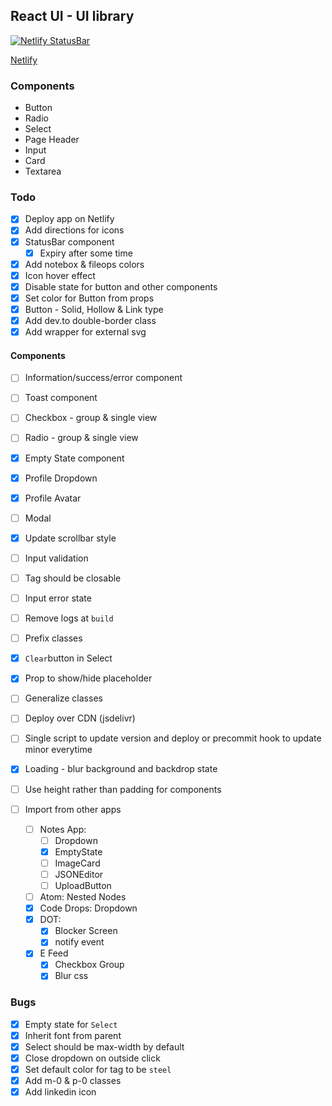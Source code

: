 ## React UI - UI library

[![Netlify StatusBar](https://api.netlify.com/api/v1/badges/d5ec7096-2e27-46ef-b409-12f116e0bb2f/deploy-status)](https://app.netlify.com/sites/codedrops-react-ui/deploys)

[Netlify](https://codedrops-react-ui.netlify.app)

### Components

- Button
- Radio
- Select
- Page Header
- Input
- Card
- Textarea

### Todo

- [x] Deploy app on Netlify
- [x] Add directions for icons
- [x] StatusBar component
  - [x] Expiry after some time
- [x] Add notebox & fileops colors
- [x] Icon hover effect
- [x] Disable state for button and other components
- [x] Set color for Button from props
- [x] Button - Solid, Hollow & Link type
- [x] Add dev.to double-border class
- [x] Add wrapper for external svg

#### Components

- [ ] Information/success/error component
- [ ] Toast component
- [ ] Checkbox - group & single view
- [ ] Radio - group & single view
- [x] Empty State component
- [x] Profile Dropdown
- [x] Profile Avatar
- [ ] Modal

- [x] Update scrollbar style
- [ ] Input validation
- [ ] Tag should be closable
- [ ] Input error state
- [ ] Remove logs at `build`
- [ ] Prefix classes
- [x] `Clear`button in Select
- [x] Prop to show/hide placeholder
- [ ] Generalize classes
- [ ] Deploy over CDN (jsdelivr)
- [ ] Single script to update version and deploy or precommit hook to update minor everytime
- [x] Loading - blur background and backdrop state
- [ ] Use height rather than padding for components

- [ ] Import from other apps
  - [ ] Notes App:
    - [ ] Dropdown
    - [x] EmptyState
    - [ ] ImageCard
    - [ ] JSONEditor
    - [ ] UploadButton
  - [ ] Atom: Nested Nodes
  - [x] Code Drops: Dropdown
  - [x] DOT:
    - [x] Blocker Screen
    - [x] notify event
  - [x] E Feed
    - [x] Checkbox Group
    - [x] Blur css

### Bugs

- [x] Empty state for `Select`
- [x] Inherit font from parent
- [x] Select should be max-width by default
- [x] Close dropdown on outside click
- [x] Set default color for tag to be `steel`
- [x] Add m-0 & p-0 classes
- [x] Add linkedin icon
